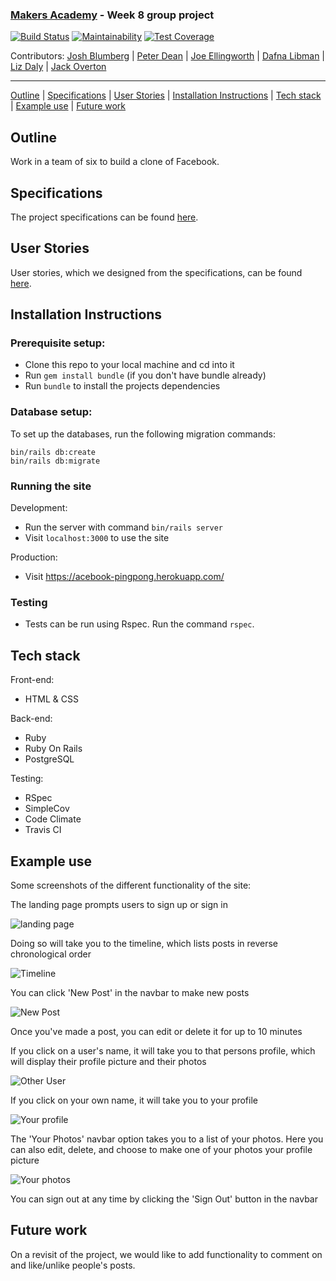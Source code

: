 ### [Makers Academy](http://www.makersacademy.com) - Week 8 group project

[![Build Status](https://travis-ci.com/Peter2-71828/aceBook-PingPong.svg?branch=master)](https://travis-ci.com/Peter2-71828/aceBook-PingPong)
[![Maintainability](https://api.codeclimate.com/v1/badges/4f0cfbe1fc185ef34e2c/maintainability)](https://codeclimate.com/github/Peter2-71828/aceBook-PingPong/maintainability)
[![Test Coverage](https://api.codeclimate.com/v1/badges/4f0cfbe1fc185ef34e2c/test_coverage)](https://codeclimate.com/github/Peter2-71828/aceBook-PingPong/test_coverage)

Contributors: [Josh Blumberg](https://github.com/jlblumberg) | [Peter Dean](https://github.com/Peter2-71828) | [Joe Ellingworth](https://github.com/blu3skies) | [Dafna Libman](https://github.com/Dlibmanw) | [Liz Daly](https://github.com/lookupdaily) | [Jack Overton](https://github.com/Ovy95)
__________________________________________________________________________________________________________________

[Outline](#Outline) | [Specifications](#Specifications) | [User Stories](#User_Stories) | [Installation Instructions](#Installation_Instructions) | [Tech stack](#Tech_stack) | [Example use](#Example_use) | [Future work](#Future_work)

## <a name="Outline">Outline</a>

Work in a team of six to build a clone of Facebook.

## <a name="Specifications">Specifications</a>

The project specifications can be found [here](https://github.com/makersacademy/course/tree/master/engineering_projects/rails).

## <a name="User_Stories">User Stories</a>

User stories, which we designed from the specifications, can be found [here](https://docs.google.com/document/d/1GQxL08X9OiaRQS4eP1DW8j18zAJITgOzZBSF9FzqYNU/edit?usp=sharing).

## <a name="Installation_Instructions">Installation Instructions</a>

### Prerequisite setup:
- Clone this repo to your local machine and cd into it
- Run `gem install bundle` (if you don't have bundle already)
- Run `bundle` to install the projects dependencies

### Database setup:

To set up the databases, run the following migration commands:

```
bin/rails db:create
bin/rails db:migrate
```

### Running the site

Development:
- Run the server with command `bin/rails server`
- Visit `localhost:3000` to use the site

Production:
- Visit https://acebook-pingpong.herokuapp.com/

### Testing
- Tests can be run using Rspec. Run the command `rspec`.

## <a name="Tech_stack">Tech stack</a>

Front-end:
- HTML & CSS

Back-end:
- Ruby
- Ruby On Rails
- PostgreSQL

Testing:
- RSpec
- SimpleCov
- Code Climate
- Travis CI

## <a name="Example_use">Example use</a>

Some screenshots of the different functionality of the site:

The landing page prompts users to sign up or sign in

![landing page](https://i.imgur.com/FBKhPts.png)

Doing so will take you to the timeline, which lists posts in reverse chronological order

![Timeline](https://i.imgur.com/EOt0FoK.png)

You can click 'New Post' in the navbar to make new posts

![New Post](https://i.imgur.com/1XqR5dk.png)

Once you've made a post, you can edit or delete it for up to 10 minutes

If you click on a user's name, it will take you to that persons profile, which will display their profile picture and their photos

![Other User](https://i.imgur.com/gF5mccu.png)

If you click on your own name, it will take you to your profile

![Your profile](https://i.imgur.com/aoMI4WQ.png)

The 'Your Photos' navbar option takes you to a list of your photos. Here you can also edit, delete, and choose to make one of your photos your profile picture

![Your photos](https://i.imgur.com/4jikYsu.png)

You can sign out at any time by clicking the 'Sign Out' button in the navbar

## <a name="Future_work">Future work</a>

On a revisit of the project, we would like to add functionality to comment on and like/unlike people's posts.
